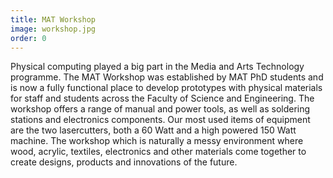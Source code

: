 ```yaml
---
title: MAT Workshop
image: workshop.jpg
order: 0
---
```

Physical computing played a big part in the Media and Arts Technology programme. The MAT Workshop was established by MAT PhD students and is now a fully functional place to develop prototypes with physical materials for staff and students across the Faculty of Science and Engineering. The workshop offers a range of manual and power tools, as well as soldering stations and electronics components. Our most used items of equipment are the two lasercutters, both a 60 Watt and a high powered 150 Watt machine.
The workshop which is naturally a messy environment where wood, acrylic, textiles, electronics and other materials come together to create designs, products and innovations of the future.
